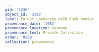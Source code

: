 ```yaml
---
pid: '5236'
object_id: '3192'
label: Forest Landscape with Duck Hunter
provenance_date: '1983'
provenance_location: Germany
provenance_text: Private Collection
order: '0568'
collection: provenance
---
```

